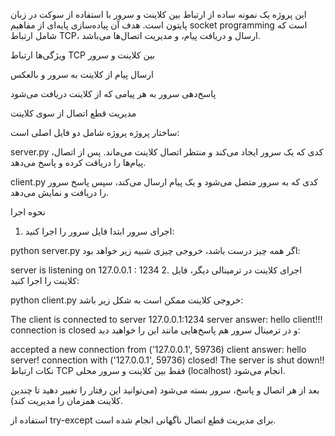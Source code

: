 
این پروژه یک نمونه ساده از ارتباط بین کلاینت و سرور با استفاده از سوکت در زبان پایتون است. هدف آن پیاده‌سازی پایه‌ای از مفاهیم socket programming است که شامل ارتباط TCP، ارسال و دریافت پیام، و مدیریت اتصال‌ها می‌باشد.

 ویژگی‌ها
ارتباط TCP بین کلاینت و سرور

ارسال پیام از کلاینت به سرور و بالعکس

پاسخ‌دهی سرور به هر پیامی که از کلاینت دریافت می‌شود

مدیریت قطع اتصال از سوی کلاینت

 ساختار پروژه
پروژه شامل دو فایل اصلی است:

 server.py
کدی که یک سرور ایجاد می‌کند و منتظر اتصال کلاینت می‌ماند. پس از اتصال، پیام‌ها را دریافت کرده و پاسخ می‌دهد.

 client.py
کدی که به سرور متصل می‌شود و یک پیام ارسال می‌کند، سپس پاسخ سرور را دریافت و نمایش می‌دهد.

 نحوه اجرا
1. اجرای سرور
ابتدا فایل سرور را اجرا کنید:

python server.py
اگر همه چیز درست باشد، خروجی چیزی شبیه زیر خواهد بود:


server is listening on 127.0.0.1 : 1234
2. اجرای کلاینت
در ترمینالی دیگر، فایل کلاینت را اجرا کنید:


python client.py
خروجی کلاینت ممکن است به شکل زیر باشد:


The client is connected to server 127.0.0.1:1234
server answer: hello client!!!
connection is closed
و در ترمینال سرور هم پاسخ‌هایی مانند این را خواهید دید:


accepted a new connection from ('127.0.0.1', 59736)
client answer: hello server!
connection with ('127.0.0.1', 59736) closed!
The server is shut down!!
 نکات
ارتباط TCP فقط بین کلاینت و سرور محلی (localhost) انجام می‌شود.

بعد از هر اتصال و پاسخ، سرور بسته می‌شود (می‌توانید این رفتار را تغییر دهید تا چندین کلاینت همزمان را مدیریت کند).

استفاده از try-except برای مدیریت قطع اتصال ناگهانی انجام شده است.













